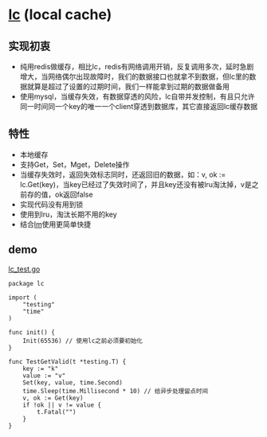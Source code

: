 # [lc](http://github.com/simplejia/lc) (local cache)
## 实现初衷
* 纯用redis做缓存，相比lc，redis有网络调用开销，反复调用多次，延时急剧增大，当网络偶尔出现故障时，我们的数据接口也就拿不到数据，但lc里的数据就算是超过了设置的过期时间，我们一样能拿到过期的数据做备用 
* 使用mysql，当缓存失效，有数据穿透的风险，lc自带并发控制，有且只允许同一时间同一个key的唯一一个client穿透到数据库，其它直接返回lc缓存数据

## 特性
* 本地缓存
* 支持Get，Set，Mget，Delete操作
* 当缓存失效时，返回失效标志同时，还返回旧的数据，如：v, ok := lc.Get(key)，当key已经过了失效时间了，并且key还没有被lru淘汰掉，v是之前存的值，ok返回false
* 实现代码没有用到锁
* 使用到lru，淘汰长期不用的key
* 结合[lm](http://github.com/simplejia/lm)使用更简单快捷

## demo
[lc_test.go](http://github.com/simplejia/lc/tree/master/lc_test.go)
```
package lc

import (
	"testing"
	"time"
)

func init() {
	Init(65536) // 使用lc之前必须要初始化
}

func TestGetValid(t *testing.T) {
	key := "k"
	value := "v"
	Set(key, value, time.Second)
	time.Sleep(time.Millisecond * 10) // 给异步处理留点时间
	v, ok := Get(key)
	if !ok || v != value {
		t.Fatal("")
	}
}
```
